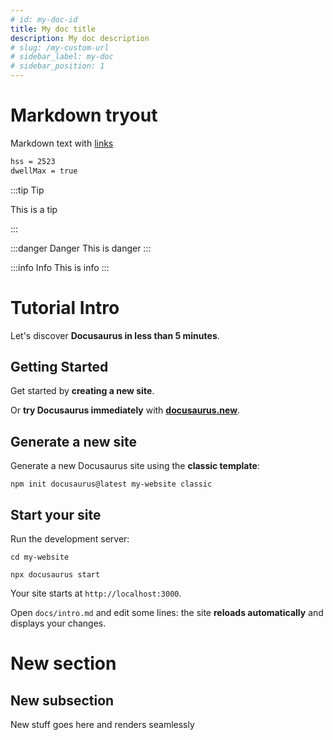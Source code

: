 ```yaml
---
# id: my-doc-id
title: My doc title
description: My doc description
# slug: /my-custom-url
# sidebar_label: my-doc
# sidebar_position: 1
---
```


# Markdown tryout

Markdown text with [links](/docs/intro)

```txt title="manual settings"
hss = 2523
dwellMax = true
```

:::tip Tip

This is a tip

:::

:::danger Danger
This is danger
:::


:::info Info
This is info
:::

# Tutorial Intro

Let's discover **Docusaurus in less than 5 minutes**.

## Getting Started

Get started by **creating a new site**.

Or **try Docusaurus immediately** with **[docusaurus.new](https://docusaurus.new)**.

## Generate a new site

Generate a new Docusaurus site using the **classic template**:

```shell
npm init docusaurus@latest my-website classic
```

## Start your site

Run the development server:

```shell
cd my-website

npx docusaurus start
```

Your site starts at `http://localhost:3000`.

Open `docs/intro.md` and edit some lines: the site **reloads automatically** and displays your changes.


# New section

## New subsection

New stuff goes here and renders seamlessly